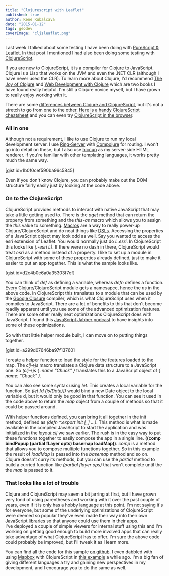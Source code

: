 ```yaml
---
title: "Clojurescript with Leaflet"
published: true
author: Rene Rubalcava
date: "2015-01-12"
tags: geodev
coverImage: "cljsleaflet.png"
---
```


Last week I talked about some testing I have been doing with [PureScript & Leaflet](http://odoe.net/blog/purescript-with-leaflet-experiments/). In that post I mentioned I had also been doing some testing with [ClojureScript](https://github.com/clojure/clojurescript).

If you are new to ClojureScript, it is a compiler for [Clojure](http://clojure.org/) to JavaScript. Clojure is a Lisp that works on the JVM and even the .NET CLR (although I have never used the CLR). To learn more about Clojure, I'd recommend [The Joy of Clojure](http://www.manning.com/fogus2/?a_aid=rrubalcava) and [Web Development with Clojure](https://pragprog.com/book/dswdcloj/web-development-with-clojure) which are two books I have found really helpful. I'm still a Clojure novice myself, but I have grown to really enjoy working with it.

There are some [differences between Clojure and ClojureScript](https://github.com/clojure/clojurescript/wiki/Differences-from-Clojure), but it's not a stretch to go from one to the other. [Here is a handy ClojureScript cheatsheet](http://cljs.info/cheatsheet/) and you can even try [ClojureScript in the browser](https://himera.herokuapp.com/index.html).

### All in one

Although not a requirement, I like to use Clojure to run my local development server. I use [Ring-Server](https://github.com/weavejester/ring-server) with [Compojure](https://github.com/weavejester/compojure) for routing. I won't go into detail on these, but I also use [hiccup](https://github.com/weavejester/hiccup) as my server-side HTML renderer. If you're familiar with other templating languages, it works pretty much the same way.

[gist id=1b0f0cef590ba96c5845]

Even if you don't know Clojure, you can probably make out the DOM structure fairly easily just by looking at the code above.

### On to the ClojureScript

ClojureScript provides methods to interact with native JavaScript that may take a little getting used to. There is the _aget_ method that can return the property from something and the _this-as_ macro which allows you to assign the _this_ value to something. [Macros](https://www.safaribooksonline.com/library/view/clojurescript-up-and/9781449327422/ch08.html) are a way to really power-up Clojure/ClojureScript and do neat things like [DSLs](https://pragprog.com/magazines/2011-07/growing-a-dsl-with-clojure). Accessing the properties of a JavaScript object may look odd as well. Say you wanted to access the esri extension of Leaflet. You would normally just do _L.esri_. In ClojureScript this looks like _(.-esri L)_. If there were no dash in there, ClojureScript would treat _esri_ as a method instead of a property. I like to set up a module in ClojureScript with some of these properties already defined, just to make it easier to put an app together. This is what the sample looks like.

[gist id=d2c4b0e6a0a35303f7ef]

You can think of _def_ as defining a variable, whereas _defn_ defines a function. Every Clojure/ClojureScript module gets a namesapce, hence the _ns_ in the above code. In ClojureScript this translates to a module that can be used by the [Google Closure](https://developers.google.com/closure/) compiler, which is what ClojureScript uses when it compiles to JavaScript. There are a lot of benefits to this that don't become readily apparent until you use some of the advanced optimization features. There are some other really neat optimizations ClojureScript does with JavaScript. I found this [JavaScript Jabber podcast](http://devchat.tv/js-jabber/107-jsj-clojurescript-om-with-david-nolen) to have insights into some of these optimizations.

So with that little helper module built, I can move on to putting things together.

[gist id=a299d07646ba97f13760]

I create a helper function to load the style for the features loaded to the map. The _clj->js_ macro translates a Clojure data structure to a JavaScript one. So _(clj->js { :name "Chuck" }_ translates this to a JavaScript object of _{ name: "Chuck" }_.

You can also see some syntax using _let_. This creates a local variable for the function. So _(let [d (js/Date)])_ would bind a new Date object to the local variable d, but it would only be good in that function. You can see it used in the code above to return the _map_ object from a couple of methods so that it could be passed around.

With helper functions defined, you can bring it all together in the init method, defined as _(defn ^:export init [\_] ...)_. This method is what is made available in the compiled JavaScript to start the application and was initialized in the _layout.clj_ we saw earlier. The rush is in the easy way to put these functions together to easily compose the app in a single line. **((comp bindPopup (partial fLayer opts) basemap loadMap))**. _comp_ is a method that allows you to compose multiple functions together. So in this example the result of _loadMap_ is passed into the _basemap_ method and so on. Clojure doesn't curry its methods, but you can use the _partial_ method to build a curried function like _(partial flayer ops)_ that won't complete until the the _map_ is passed to it.

### That looks like a lot of trouble

Clojure and ClojureScript may seem a bit jarring at first, but I have grown very fond of using parentheses and working with it over the past couple of years, even if it is only has a hobby language at this point. I'm not saying it's for everyone, but some of the underlying optimizations of ClojureScript were deemed so popular they've even made their way into their own [JavaScript libraries](https://github.com/swannodette/mori) so that anyone could use them in their apps. I've deployed a couple of simple viewers for internal stuff using this and I'm working on getting good enough to build more involved apps that can really take advantage of what ClojureScript has to offer. I'm sure the above code could probably be improved, but I'll tweak it as I learn more.

You can find all the code for this sample [on github](https://github.com/odoe/esrileaflet-clj). I even dabbled with using [Mapbox](https://www.mapbox.com/) with ClojureScript in [this example](https://github.com/odoe/mapbox-clj) a while ago. I'm a big fan of giving different languages a try and gaining new perspectives in my development, and I encourage you to do the same as well.
